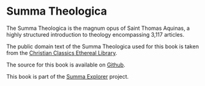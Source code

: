 # Summa Theologica
The Summa Theologica is the magnum opus of Saint Thomas Aquinas, a highly structured introduction to theology encompassing 3,117 articles.

The public domain text of the Summa Theologica used for this book is taken from the [Christian Classics Ethereal Library](http://www.ccel.org/ccel/aquinas/summa.txt).

The source for this book is available on [Github](https://github.com/joshpeterson/summa/tree/master/book).

This book is part of the [Summa Explorer](http://www.summaexplorer.com/) project.
